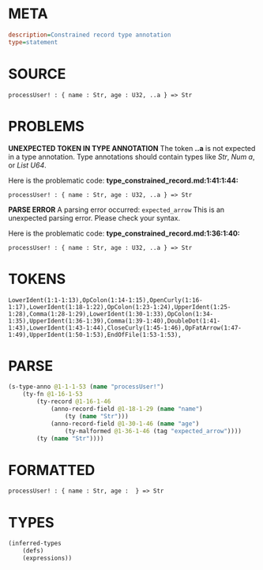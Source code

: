 # META
~~~ini
description=Constrained record type annotation
type=statement
~~~
# SOURCE
~~~roc
processUser! : { name : Str, age : U32, ..a } => Str
~~~
# PROBLEMS
**UNEXPECTED TOKEN IN TYPE ANNOTATION**
The token **..a** is not expected in a type annotation.
Type annotations should contain types like _Str_, _Num a_, or _List U64_.

Here is the problematic code:
**type_constrained_record.md:1:41:1:44:**
```roc
processUser! : { name : Str, age : U32, ..a } => Str
```


**PARSE ERROR**
A parsing error occurred: `expected_arrow`
This is an unexpected parsing error. Please check your syntax.

Here is the problematic code:
**type_constrained_record.md:1:36:1:40:**
```roc
processUser! : { name : Str, age : U32, ..a } => Str
```


# TOKENS
~~~zig
LowerIdent(1:1-1:13),OpColon(1:14-1:15),OpenCurly(1:16-1:17),LowerIdent(1:18-1:22),OpColon(1:23-1:24),UpperIdent(1:25-1:28),Comma(1:28-1:29),LowerIdent(1:30-1:33),OpColon(1:34-1:35),UpperIdent(1:36-1:39),Comma(1:39-1:40),DoubleDot(1:41-1:43),LowerIdent(1:43-1:44),CloseCurly(1:45-1:46),OpFatArrow(1:47-1:49),UpperIdent(1:50-1:53),EndOfFile(1:53-1:53),
~~~
# PARSE
~~~clojure
(s-type-anno @1-1-1-53 (name "processUser!")
	(ty-fn @1-16-1-53
		(ty-record @1-16-1-46
			(anno-record-field @1-18-1-29 (name "name")
				(ty (name "Str")))
			(anno-record-field @1-30-1-46 (name "age")
				(ty-malformed @1-36-1-46 (tag "expected_arrow"))))
		(ty (name "Str"))))
~~~
# FORMATTED
~~~roc
processUser! : { name : Str, age :  } => Str
~~~
# TYPES
~~~clojure
(inferred-types
	(defs)
	(expressions))
~~~